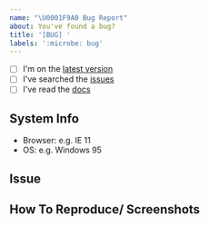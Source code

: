 ```yaml
---
name: "\U0001F9A0 Bug Report"
about: You've found a bug?
title: '[BUG] '
labels: ':microbe: bug'
---
```


<!--
    Thanks for finding and submitting an issue.

    Have you...
-->

-   [ ] I'm on the [latest version](https://github.com/atlas-bi/atlas-bi-library-etl/)
-   [ ] I've searched the [issues](https://github.com/atlas-bi/atlas-bi-library-etl/issues)
-   [ ] I've read the [docs](https://www.atlas.bi/docs/bi-library/etl)

## System Info

-   Browser: e.g. IE 11
-   OS: e.g. Windows 95

## Issue

<!-- A clear and concise description of what the bug is. -->

## How To Reproduce/ Screenshots

<!-- Steps to reproduce the behavior -->

<!-- Thanks! 🤠 -->
